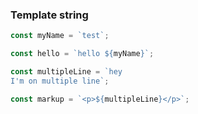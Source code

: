 ### Template string

```js
const myName = `test`;

const hello = `hello ${myName}`;

const multipleLine = `hey
I'm on multiple line`;

const markup = `<p>${multipleLine}</p>`;
```
